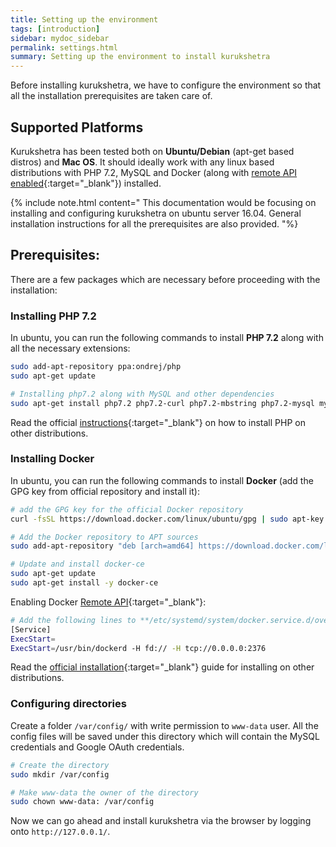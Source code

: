 ```yaml
---
title: Setting up the environment
tags: [introduction]
sidebar: mydoc_sidebar
permalink: settings.html
summary: Setting up the environment to install kurukshetra
---
```



Before installing kurukshetra, we have to configure the environment so that all the installation prerequisites are taken care of.

## Supported Platforms

Kurukshetra has been tested both on **Ubuntu/Debian** (apt-get based distros) and **Mac OS**. It should ideally work with any linux based distributions with PHP 7.2, MySQL and Docker (along with [remote API enabled](https://docs.docker.com/engine/api/v1.24/){:target="_blank"}) installed.

{% include note.html content="
This documentation would be focusing on installing and configuring kurukshetra on ubuntu server 16.04. General installation instructions for all the prerequisites are also provided.
"%}

## Prerequisites:

There are a few packages which are necessary before proceeding with the installation:


### Installing PHP 7.2

In ubuntu, you can run the following commands to install **PHP 7.2** along with all the necessary extensions:

```bash
sudo add-apt-repository ppa:ondrej/php
sudo apt-get update

# Installing php7.2 along with MySQL and other dependencies
sudo apt-get install php7.2 php7.2-curl php7.2-mbstring php7.2-mysql mysql-server
```
Read the official [instructions](http://php.net/manual/en/install.php){:target="_blank"} on how to install PHP on other distributions.


### Installing Docker

In ubuntu, you can run the following commands to install **Docker** (add the GPG key from official repository and install it):

```bash
# add the GPG key for the official Docker repository
curl -fsSL https://download.docker.com/linux/ubuntu/gpg | sudo apt-key add -

# Add the Docker repository to APT sources
sudo add-apt-repository "deb [arch=amd64] https://download.docker.com/linux/ubuntu $(lsb_release -cs) stable"

# Update and install docker-ce
sudo apt-get update
sudo apt-get install -y docker-ce
```
Enabling Docker [Remote API](https://success.docker.com/article/how-do-i-enable-the-remote-api-for-dockerd){:target="_blank"}:

```sh
# Add the following lines to **/etc/systemd/system/docker.service.d/override.conf**
[Service]
ExecStart=
ExecStart=/usr/bin/dockerd -H fd:// -H tcp://0.0.0.0:2376
```

Read the [official installation](https://docs.docker.com/install/){:target="_blank"} guide for installing on other distributions.


### Configuring directories

Create a folder `/var/config/` with write permission to `www-data` user. All the config files will be saved under this directory which will contain the MySQL credentials and Google OAuth credentials.

```bash
# Create the directory
sudo mkdir /var/config

# Make www-data the owner of the directory
sudo chown www-data: /var/config

```

Now we can go ahead and install kurukshetra via the browser by logging onto `http://127.0.0.1/`.